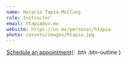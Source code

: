 ```yaml
---
name: Horacio Tapia-McClung
role: Instructor
email: htapia@uv.mx
website: https://uv.mx/personal/htapia
photo: /assets/images/htapia.jpg
---
```


[Schedule an appointment](https://teams.microsoft.com/_#/scheduling-form/?conversationId=19:15cd6a92462c4db1a6873c97d8282249@thread.tacv2&isGroup=true){: .btn .btn-outline }
